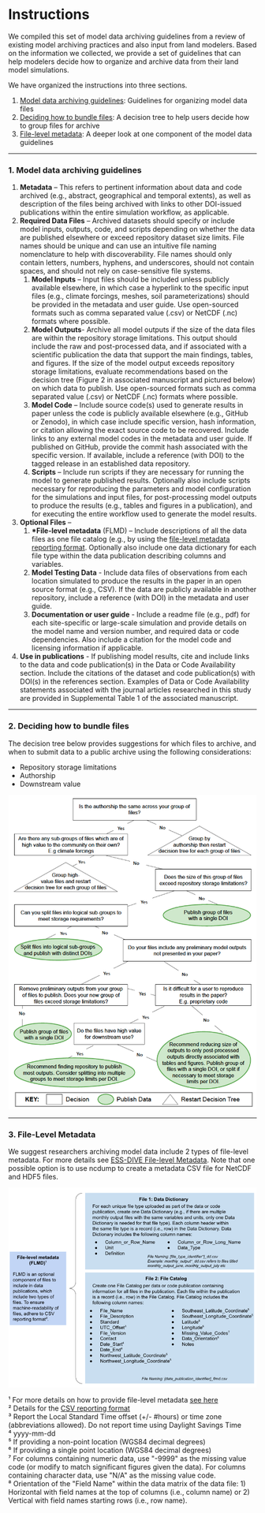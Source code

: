 # Instructions

We compiled this set of model data archiving guidelines from a review of existing model archiving practices and also input from land modelers. Based on the information we collected, we provide a set of guidelines that can help modelers decide how to organize and archive data from their land model simulations.

We have organized the instructions into three sections.

1. [Model data archiving guidelines](instructions.md#1-model-data-archiving-guidelines): Guidelines for organizing model data files
2. [Deciding how to bundle files](instructions.md#2-deciding-how-to-bundle-files): A decision tree to help users decide how to group files for archive
3. [File-level metadata](instructions.md#3-file-level-metadata): A deeper look at one component of the model data guidelines

***

### 1. Model data archiving guidelines

1. **Metadata** – This refers to pertinent information about data and code archived (e.g., abstract, geographical and temporal extents), as well as description of the files being archived with links to other DOI-issued publications within the entire simulation workflow, as applicable.
2. **Required Data Files** – Archived datasets should specify or include model inputs, outputs, code, and scripts depending on whether the data are published elsewhere or exceed repository dataset size limits. File names should be unique and can use an intuitive file naming nomenclature to help with discoverability. File names should only contain letters, numbers, hyphens, and underscores, should not contain spaces, and should not rely on case-sensitive file systems.
   1. **Model Inputs** – Input files should be included unless publicly available elsewhere, in which case a hyperlink to the specific input files (e.g., climate forcings, meshes, soil parameterizations) should be provided in the metadata and user guide. Use open-sourced formats such as comma separated value (.csv) or NetCDF (.nc) formats where possible.
   2. **Model Outputs**- Archive all model outputs if the size of the data files are within the repository storage limitations. This output should include the raw and post-processed data, and if associated with a scientific publication the data that support the main findings, tables, and figures. If the size of the model output exceeds repository storage limitations, evaluate recommendations based on the decision tree (Figure 2 in associated manuscript and pictured below) on which data to publish. Use open-sourced formats such as comma separated value (.csv) or NetCDF (.nc) formats where possible.
   3. **Model Code** – Include source code(s) used to generate results in paper unless the code is publicly available elsewhere (e.g., GitHub or Zenodo), in which case include specific version, hash information, or citation allowing the exact source code to be recovered. Include links to any external model codes in the metadata and user guide. If published on GitHub, provide the commit hash associated with the specific version. If available, include a reference (with DOI) to the tagged release in an established data repository.
   4. **Scripts** – Include run scripts if they are necessary for running the model to generate published results. Optionally also include scripts necessary for reproducing the parameters and model configuration for the simulations and input files, for post-processing model outputs to produce the results (e.g., tables and figures in a publication), and for executing the entire workflow used to generate the model results.
3. **Optional Files** –
   1. **\*File-level metadata** (FLMD) – Include descriptions of all the data files as one file catalog (e.g., by using the [file-level metadata reporting format](https://github.com/ess-dive-community/essdive-file-level-metadata). Optionally also include one data dictionary for each file type within the data publication describing columns and variables.
   2. **Model Testing Data** - Include data files of observations from each location simulated to produce the results in the paper in an open source format (e.g., CSV). If the data are publicly available in another repository, include a reference (with DOI) in the metadata and user guide.
   3. **Documentation or user guide** - Include a readme file (e.g., pdf) for each site-specific or large-scale simulation and provide details on the model name and version number, and required data or code dependencies. Also include a citation for the model code and licensing information if applicable.
4. **Use in publications** - If publishing model results, cite and include links to the data and code publication(s) in the Data or Code Availability section. Include the citations of the dataset and code publication(s) with DOI(s) in the references section. Examples of Data or Code Availability statements associated with the journal articles researched in this study are provided in Supplemental Table 1 of the associated manuscript.

***

### 2. Deciding how to bundle files

The decision tree below provides suggestions for which files to archive, and when to submit data to a public archive using the following considerations:

* Repository storage limitations
* Authorship
* Downstream value

![Decision tree that can help users decide whic files to bundle together and archive for their models](.gitbook/assets/model_data_guidelines_decision_tree.png)

***

### 3. File-Level Metadata

We suggest researchers archiving model data include 2 types of file-level metadata. For more details see [ESS-DIVE File-level Metadata](https://github.com/ess-dive-community/essdive-file-level-metadata). Note that one possible option is to use ncdump to create a metadata CSV file for NetCDF and HDF5 files.

![Diagram showing the different components of file-level metadata that can be uploaded as part of a complete data package](<.gitbook/assets/model_data_guidelines_flmd (1).png>)

¹ For more details on how to provide file-level metadata [see here](https://github.com/ess-dive-community/essdive-file-level-metadata)\
² Details for the [CSV reporting format](https://github.com/ess-dive-community/essdive-csv-structure)\
³ Report the Local Standard Time offset (+/- #hours) or time zone (abbreviations allowed). Do not report time using Daylight Savings Time\
⁴ yyyy-mm-dd\
⁵ If providing a non-point location (WGS84 decimal degrees)\
⁶ If providing a single point location (WGS84 decimal degrees)\
⁷ For columns containing numeric data, use "-9999" as the missing value code (or modify to match significant figures given the data). For columns containing character data, use "N/A" as the missing value code.\
⁸ Orientation of the "Field Name" within the data matrix of the data file: 1) Horizontal with field names at the top of columns (i.e., column name) or 2) Vertical with field names starting rows (i.e., row name).

